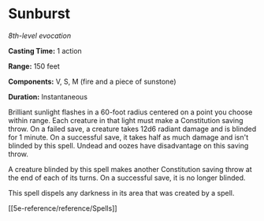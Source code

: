 # Sunburst

*8th-level evocation*

**Casting Time:** 1 action

**Range:** 150 feet

**Components:** V, S, M (fire and a piece of sunstone)

**Duration:** Instantaneous

Brilliant sunlight flashes in a 60-foot radius centered on a point you choose within range. Each creature in that light must make a Constitution saving throw. On a failed save, a creature takes 12d6 radiant damage and is blinded for 1 minute. On a successful save, it takes half as much damage and isn't blinded by this spell. Undead and oozes have disadvantage on this saving throw.

A creature blinded by this spell makes another Constitution saving throw at the end of each of its turns. On a successful save, it is no longer blinded.

This spell dispels any darkness in its area that was created by a spell.


[[5e-reference/reference/Spells]]